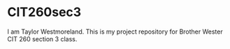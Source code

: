 # CIT260sec3
I am Taylor Westmoreland.  This is my project repository for Brother Wester CIT 260 section 3 class.
